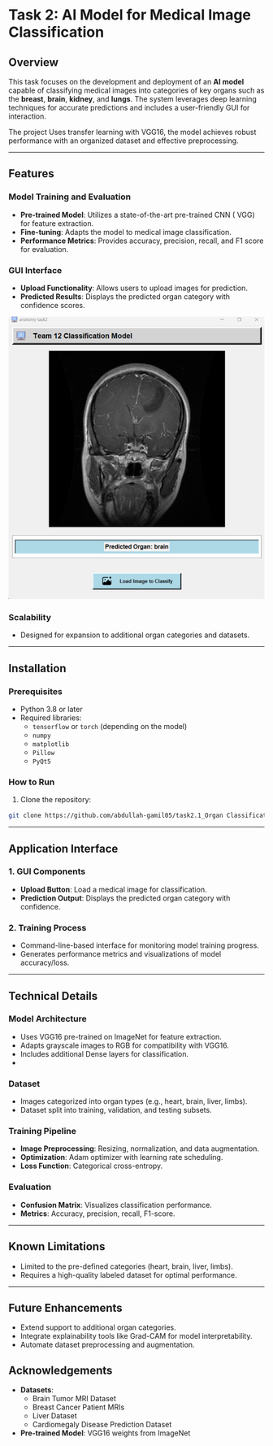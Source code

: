 # Task 2: AI Model for Medical Image Classification

## Overview

This task focuses on the development and deployment of an **AI model** capable of classifying medical images into categories of key organs such as the **breast**, **brain**, **kidney**, and **lungs**. The system leverages deep learning techniques for accurate predictions and includes a user-friendly GUI for interaction.

The project Uses transfer learning with VGG16, the model achieves robust performance with an organized dataset and effective preprocessing.

---
## Features

### Model Training and Evaluation
- **Pre-trained Model**: Utilizes a state-of-the-art pre-trained CNN ( VGG) for feature extraction.  
- **Fine-tuning**: Adapts the model to medical image classification.
- **Performance Metrics**: Provides accuracy, precision, recall, and F1 score for evaluation.

### GUI Interface
- **Upload Functionality**: Allows users to upload images for prediction.
- **Predicted Results**: Displays the predicted organ category with confidence scores.
<img src="https://github.com/abdullah-gamil05/ImageBasedAnatomy_Tasks/blob/main/assets/prediction1.png" alt="Result 1" width="600" />

### Scalability
- Designed for expansion to additional organ categories and datasets.

---

## Installation

### Prerequisites
- Python 3.8 or later
- Required libraries:
  - `tensorflow` or `torch` (depending on the model)
  - `numpy`
  - `matplotlib`
  - `Pillow`
  - `PyQt5`

### How to Run
1. Clone the repository:

```bash
git clone https://github.com/abdullah-gamil05/task2.1_Organ Classification in Medical Images.git
```
---

## Application Interface

### 1. GUI Components
- **Upload Button**: Load a medical image for classification.
- **Prediction Output**: Displays the predicted organ category with confidence.

### 2. Training Process
- Command-line-based interface for monitoring model training progress.
- Generates performance metrics and visualizations of model accuracy/loss.

 ---

 ## Technical Details

### Model Architecture

  - Uses VGG16 pre-trained on ImageNet for feature extraction.
  - Adapts grayscale images to RGB for compatibility with VGG16.
  - Includes additional Dense layers for classification.
  - 
### Dataset

- Images categorized into organ types (e.g., heart, brain, liver, limbs).
- Dataset split into training, validation, and testing subsets.

### Training Pipeline

- **Image Preprocessing**: Resizing, normalization, and data augmentation.
- **Optimization**: Adam optimizer with learning rate scheduling.
- **Loss Function**: Categorical cross-entropy.

### Evaluation

- **Confusion Matrix**: Visualizes classification performance.
- **Metrics**: Accuracy, precision, recall, F1-score.

---

## Known Limitations

- Limited to the pre-defined categories (heart, brain, liver, limbs).
- Requires a high-quality labeled dataset for optimal performance.

---

## Future Enhancements

- Extend support to additional organ categories.
- Integrate explainability tools like Grad-CAM for model interpretability.
- Automate dataset preprocessing and augmentation.

 ## Acknowledgements
- **Datasets**:
  - Brain Tumor MRI Dataset
  - Breast Cancer Patient MRIs
  - Liver Dataset
  - Cardiomegaly Disease Prediction Dataset
- **Pre-trained Model**: VGG16 weights from ImageNet


 
